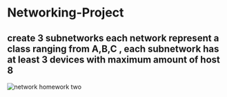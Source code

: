# Networking-Project


## create 3 subnetworks each network represent a class ranging from A,B,C , each subnetwork has at least 3 devices with maximum amount of host 8
![network homework two](https://user-images.githubusercontent.com/113862309/197836057-a64673ac-c79c-44f5-9756-1aa2ec873fca.png)
